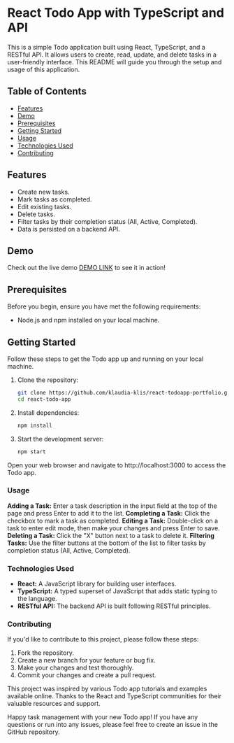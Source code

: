 # React Todo App with TypeScript and API

This is a simple Todo application built using React, TypeScript, and a RESTful API. It allows users to create, read, update, and delete tasks in a user-friendly interface. This README will guide you through the setup and usage of this application.

## Table of Contents

- [Features](#features)
- [Demo](#demo)
- [Prerequisites](#prerequisites)
- [Getting Started](#getting-started)
- [Usage](#usage)
- [Technologies Used](#technologies-used)
- [Contributing](#contributing)

## Features

- Create new tasks.
- Mark tasks as completed.
- Edit existing tasks.
- Delete tasks.
- Filter tasks by their completion status (All, Active, Completed).
- Data is persisted on a backend API.

## Demo

Check out the live demo [DEMO LINK](https://klaudia-klis.github.io/react-todoapp-portfolio/) to see it in action!

## Prerequisites

Before you begin, ensure you have met the following requirements:

- Node.js and npm installed on your local machine.

## Getting Started

Follow these steps to get the Todo app up and running on your local machine.

1. Clone the repository:
    ```bash
    git clone https://github.com/klaudia-klis/react-todoapp-portfolio.git
    cd react-todo-app

2. Install dependencies:
    ```bash
    npm install

3. Start the development server:
    ```bash
    npm start

Open your web browser and navigate to http://localhost:3000 to access the Todo app.

### Usage

**Adding a Task:** Enter a task description in the input field at the top of the page and press Enter to add it to the list.
**Completing a Task:** Click the checkbox to mark a task as completed.
**Editing a Task:** Double-click on a task to enter edit mode, then make your changes and press Enter to save.
**Deleting a Task:** Click the "X" button next to a task to delete it.
**Filtering Tasks:** Use the filter buttons at the bottom of the list to filter tasks by completion status (All, Active, Completed).

### Technologies Used

- **React:** A JavaScript library for building user interfaces.
- **TypeScript:** A typed superset of JavaScript that adds static typing to the language.
- **RESTful API:** The backend API is built following RESTful principles.

### Contributing

If you'd like to contribute to this project, please follow these steps:

1. Fork the repository.
2. Create a new branch for your feature or bug fix.
3. Make your changes and test thoroughly.
4. Commit your changes and create a pull request.


This project was inspired by various Todo app tutorials and examples available online.
Thanks to the React and TypeScript communities for their valuable resources and support.


Happy task management with your new Todo app! If you have any questions or run into any issues, please feel free to create an issue in the GitHub repository.
